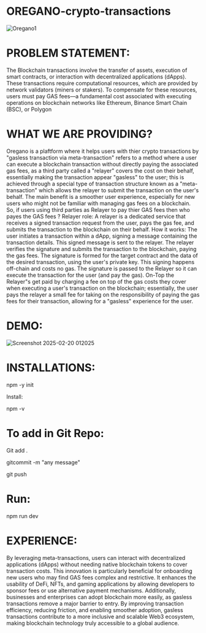 # OREGANO-crypto-transactions
![Oregano1](https://github.com/user-attachments/assets/a0a2a158-17e7-4a99-9e74-14d2c6d70341)

# PROBLEM STATEMENT:

The Blockchain transactions involve the transfer of assets, execution of smart contracts, or interaction with decentralized applications (dApps). These transactions require computational resources, which are provided by network validators (miners or stakers). To compensate for these resources, users must pay GAS fees—a fundamental cost associated with executing operations on blockchain networks like Ethereum, Binance Smart Chain (BSC), or Polygon

# WHAT WE ARE PROVIDING?
Oregano is a plaftform where it helps users with thier crypto transactions by "gasless transaction via meta-transaction" refers to a method where a user can execute a blockchain transaction without directly paying the associated gas fees, as a third party called a "relayer" covers the cost on their behalf, essentially making the transaction appear "gasless" to the user; this is achieved through a special type of transaction structure known as a "meta-transaction" which allows the relayer to submit the transaction on the user's behalf. The main benefit is a smoother user experience, especially for new users who might not be familiar with managing gas fees on a blockchain. So, if users using third parties as Relayer to pay thier GAS fees then who payes the GAS fees ? Relayer role: A relayer is a dedicated service that receives a signed transaction request from the user, pays the gas fee, and submits the transaction to the blockchain on their behalf. How it works: The user initiates a transaction within a dApp, signing a message containing the transaction details. This signed message is sent to the relayer. The relayer verifies the signature and submits the transaction to the blockchain, paying the gas fees. The signature is formed for the target contract and the data of the desired transaction, using the user's private key. This signing happens off-chain and costs no gas. The signature is passed to the Relayer so it can execute the transaction for the user (and pay the gas). On-Top the Relayer"s get paid by charging a fee on top of the gas costs they cover when executing a user's transaction on the blockchain; essentially, the user pays the relayer a small fee for taking on the responsibility of paying the gas fees for their transaction, allowing for a "gasless" experience for the user.
# DEMO:
![Screenshot 2025-02-20 012025](https://github.com/user-attachments/assets/03c5805c-0027-4b11-8f77-f103f97d6f6f)

# INSTALLATIONS:

npm -y init

Install:

npm -v

# To add in Git Repo:

Git add .

gitcommit -m "any message"

git push

# Run:

npm run dev

# EXPERIENCE:

By leveraging meta-transactions, users can interact with decentralized applications (dApps) without needing native blockchain tokens to cover transaction costs. This innovation is particularly beneficial for onboarding new users who may find GAS fees complex and restrictive. It enhances the usability of DeFi, NFTs, and gaming applications by allowing developers to sponsor fees or use alternative payment mechanisms. Additionally, businesses and enterprises can adopt blockchain more easily, as gasless transactions remove a major barrier to entry. By improving transaction efficiency, reducing friction, and enabling smoother adoption, gasless transactions contribute to a more inclusive and scalable Web3 ecosystem, making blockchain technology truly accessible to a global audience.
